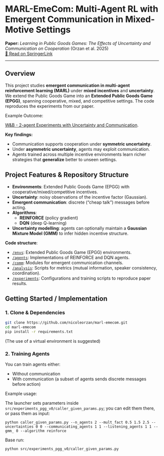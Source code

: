 # MARL-EmeCom: Multi-Agent RL with Emergent Communication in Mixed-Motive Settings

**Paper:** *Learning in Public Goods Games: The Effects of Uncertainty and Communication on Cooperation* (Orzan et al. 2025)  
[📄 Read on SpringerLink](https://link.springer.com/article/10.1007/s00521-024-10530-6)

---

## Overview

This project studies **emergent communication in multi-agent reinforcement learning (MARL)** under **mixed incentives** and **uncertainty**.  
We extend the Public Goods Game into an **Extended Public Goods Game (EPGG)**, spanning cooperative, mixed, and competitive settings. The code reproduces the experiments from our paper.

Example Outcome:

[W&B - 2-agent Experiments with Uncertainty and Communication](https://wandb.ai/nicoleorzan/2agents_comm[1,%200]_list[0,%201]_noGmm_unc[0.0,%202.0]_mfact[0.5,%201.5,%202.5,%203.5]_algo_reinforce_BEST/reports/Extended-Public-Goods-Games-Communication-and-Uncertainty--VmlldzoxNDU1NTkzOQ).

**Key findings:**  
- Communication supports cooperation under **symmetric uncertainty**.  
- Under **asymmetric uncertainty**, agents may exploit communication.  
- Agents trained across multiple incentive environments learn richer strategies that **generalize** better to unseen settings.

## Project Features & Repository Structure

- **Environments**: Extended Public Goods Game (EPGG) with cooperative/mixed/competitive incentives.    
- **Uncertainty**: noisy observations of the incentive factor (Gaussian).
- **Emergent communication**: discrete (“cheap talk”) messages before acting.  
- **Algorithms**:  
  - **REINFORCE** (policy gradient)
  - **DQN** (deep Q-learning)  
- **Uncertainty modelling**: agents can optionally maintain a **Gaussian Mixture Model (GMM)** to infer hidden incentive structure.

**Code structure**:
- [`/envs`](envs): Extended Public Goods Game (EPGG) environments.
- [`/agents`](agents): Implementations of REINFORCE and DQN agents.
- [`/comm`](comm): Modules for emergent communication channels.
- [`/analysis`](analysis): Scripts for metrics (mutual information, speaker consistency, coordination).
- [`/experiments`](experiments): Configurations and training scripts to reproduce paper results.


## Getting Started / Implementation

### 1. Clone & Dependencies

```bash
git clone https://github.com/nicoleorzan/marl-emecom.git
cd marl-emecom
pip install -r requirements.txt
```
(The use of a virtual environment is suggested)

### 2. Training Agents

You can train agents either:
- Without communication
- With communication (a subset of agents sends discrete messages before action)

Example usage:

The launcher sets parameters inside `src/experiments_pgg_v0/caller_given_params.py`; you can edit them there, or pass them as input:
```
python caller_given_params.py --n_agents 2 --mult_fact 0.5 1.5 2.5 --uncertainties 0 0 --communicating_agents 1 1 --listening_agents 1 1 --gmm_ 0 --algorithm reinforce
```

Base run:
```
python src/experiments_pgg_v0/caller_given_params.py
```
